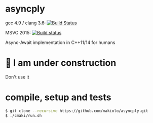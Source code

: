 # asyncply

gcc 4.9 / clang 3.6: [![Build Status](https://travis-ci.org/makiolo/asyncply.svg?branch=master)](https://travis-ci.org/makiolo/asyncply)

MSVC 2015: [![Build status](https://ci.appveyor.com/api/projects/status/ot5a0ljdt1yqwabp?svg=true)](https://ci.appveyor.com/project/makiolo/asyncply)

Async-Await implementation in C++11/14 for humans

# :construction: I am under construction
Don't use it

# compile, setup and tests
```bash
$ git clone --recursive https://github.com/makiolo/asyncply.git
$ ./cmaki/run.sh
```
